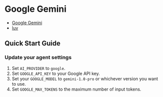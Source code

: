 # Google Gemini

- [Google Gemini](https://cloud.google.com/vertex-ai/generative-ai/docs/model-reference/gemini)
- [luv](https://github.com/rave0790/luv)

## Quick Start Guide

### Update your agent settings

1. Set `AI_PROVIDER` to `google`.
2. Set `GOOGLE_API_KEY` to your Google API key.
3. Set your `GOOGLE_MODEL` to `gemini-1.0-pro` or whichever version you want to use.
4. Set `GOOGLE_MAX_TOKENS` to the maximum number of input tokens.

